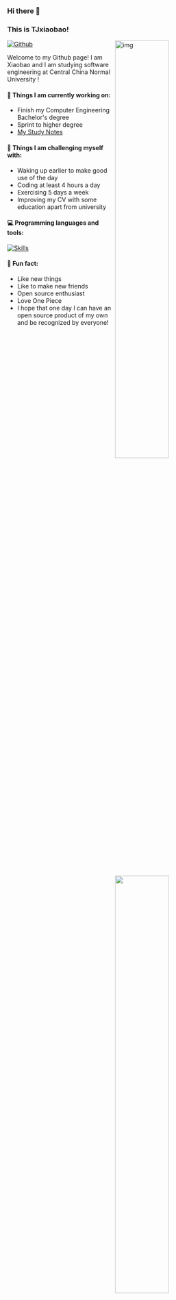 ### Hi there 👋 
### This is TJxiaobao!

<img align="right" alt="img" src="https://github.com/TJxiaobao/TJxiaobao/blob/main/test.png" width="50%" height="auto" />
<img width="50%" align="right" src="https://github-readme-stats.vercel.app/api?username=TJxiaobao&show_icons=true&theme=dracula&hide_border=true)" />

[![Github](https://img.shields.io/badge/-Github-000?style=flat&logo=Github&logoColor=white)](https://github.com/TJxiaobao)

Welcome to my Github page! I am Xiaobao and I am studying software engineering at Central China Normal University !  



#### 🚀 Things I am currently working on: 
- Finish my Computer Engineering Bachelor's degree  
- Sprint to higher degree
- [My Study Notes](https://www.yuque.com/tiejiaxiaobao-tlmcm)

#### :muscle: Things I am challenging myself with:
- Waking up earlier to make good use of the day
- Coding at least 4 hours a day
- Exercising 5 days a week
- Improving my CV with some education apart from university

#### :computer: Programming languages and tools: 
[![Skills](https://skillicons.dev/icons?i=java,go,python,docker,mysql,redis,linux)](https://github.com/AndriiMaliuta)

#### 🔭 Fun fact: 
- Like new things
- Like to make new friends
- Open source enthusiast
- Love One Piece
- I hope that one day I can have an open source product of my own and be recognized by everyone!
